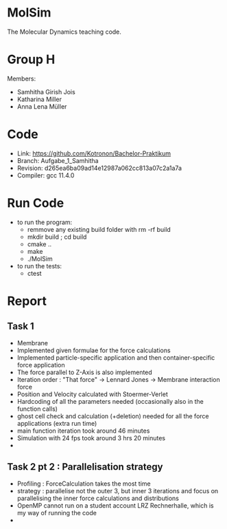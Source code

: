 MolSim
===

The Molecular Dynamics teaching code.

# Group H #
Members:
* Samhitha Girish Jois
* Katharina Miller
* Anna Lena Müller

# Code #
* Link:     https://github.com/Kotronon/Bachelor-Praktikum
* Branch:   Aufgabe_1_Samhitha
* Revision: d265ea6ba09ad14e12987a062cc813a07c2a1a7a
* Compiler: gcc 11.4.0

# Run Code #
* to run the program:
  * remmove any existing build folder with rm -rf build
  * mkdir build ; cd build
  * cmake ..
  * make 
  * ./MolSim
* to run the tests:
  * ctest
  

# Report #
## Task 1 ##
* Membrane
* Implemented given formulae for the force calculations
* Implemented particle-specific application and then container-specific force application
* The force parallel to Z-Axis is also implemented 
* Iteration order : "That force" -> Lennard Jones -> Membrane interaction force
* Position and Velocity calculated with Stoermer-Verlet 
* Hardcoding of all the parameters needed (occasionally also in the function calls)
* ghost cell check and calculation (+deletion) needed for all the force applications (extra run time)
* main function iteration took around 46 minutes 
* Simulation with 24 fps took around 3 hrs 20 minutes
* 
## Task 2 pt 2 : Parallelisation strategy ##
* Profiling : ForceCalculation takes the most time 
* strategy : parallelise not the outer 3, but inner 3 iterations and focus on parallelising the inner force calculations and distributions
* OpenMP cannot run on a student account LRZ Rechnerhalle, which is my way of running the code 
* 

